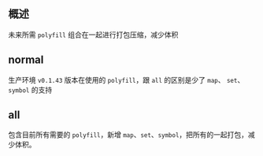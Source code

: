 ## 概述

未来所需 `polyfill` 组合在一起进行打包压缩，减少体积

## normal

生产环境 `v0.1.43` 版本在使用的 `polyfill`，跟 `all` 的区别是少了 `map`、 `set`、 `symbol` 的支持

## all 

包含目前所有需要的 `polyfill`，新增 `map`、`set`、`symbol`，把所有的一起打包，减少体积。


